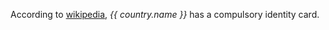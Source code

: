 According to [wikipedia](https://en.wikipedia.org/wiki/List_of_national_identity_card_policies_by_country#Countries_with_compulsory_identity_cards),
*{{ country.name }}* has a compulsory identity card.
